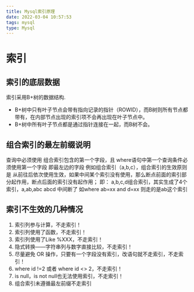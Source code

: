 ```yaml
---
title: Mysql索引原理
date: 2022-03-04 10:57:53
tags: mysql
type: Mysql
---
```

# 索引
## 索引的底层数据
索引采用B+树的数据结构.
* B+树中只有叶子节点会带有指向记录的指针（ROWID），而B树则所有节点都带有，在内部节点出现的索引项不会再出现在叶子节点中。
* B+树中所有叶子节点都是通过指针连接在一起，而B树不会。
## 组合索引的最左前缀说明
查询中必须使用 组合索引包含的第一个字段，且 where语句中第一个查询条件必须使用第一个字段  即最左边的字段
 例如组合索引（a,b,c），组合索引的生效原则是
从前往后依次使用生效，如果中间某个索引没有使用，那么断点前面的索引部分起作用，断点后面的索引没有起作用；
即： a,b,c,d组合索引，其实生成了4个索引，a,ab,abc  abcd 中间断了 如where ab=xx and d=xx 则走的是ab这个索引
## 索引不生效的几种情况
1. 索引列参与计算，不走索引！
2. 索引列使用了函数，不走索引！
3. 索引列使用了Like %XXX，不走索引！
4. 隐式转换——字符串列与数字直接比较，不走索引！
5. 尽量避免 OR 操作，只要有一个字段没有索引，改语句就不走索引，不走索引！
6. where id !=2 或者 where id <> 2，不走索引！
7. is null，is not null也无法使用索引，不走索引！
8. 组合索引未遵循最左前缀不走索引

